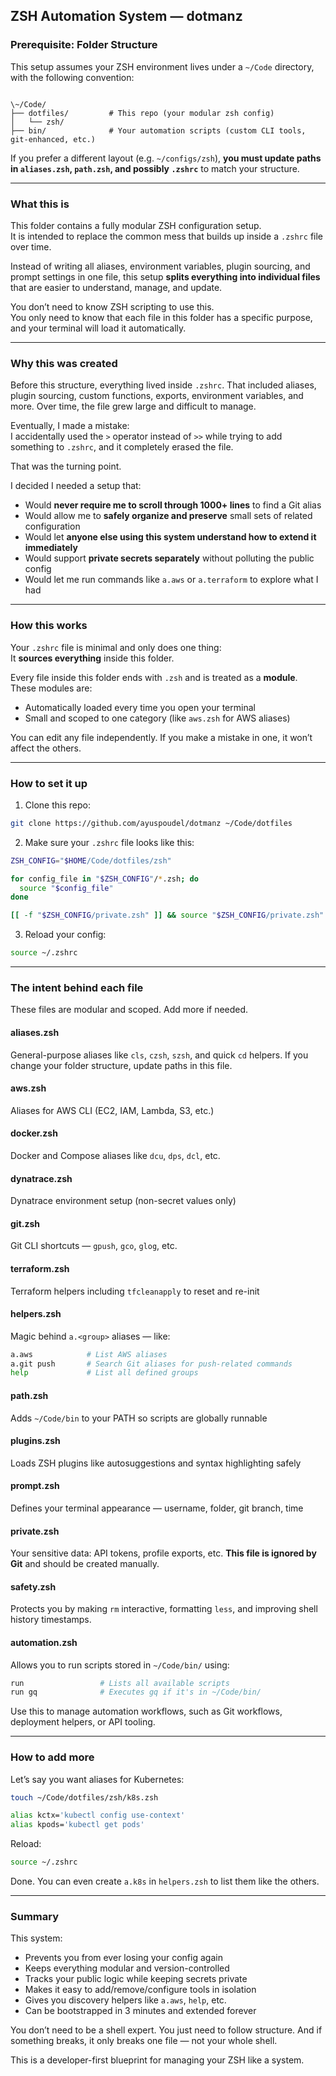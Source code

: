 
## ZSH Automation System — dotmanz

### Prerequisite: Folder Structure

This setup assumes your ZSH environment lives under a `~/Code` directory, with the following convention:

```

\~/Code/
├── dotfiles/         # This repo (your modular zsh config)
│   └── zsh/
├── bin/              # Your automation scripts (custom CLI tools, git-enhanced, etc.)

````

If you prefer a different layout (e.g. `~/configs/zsh`), **you must update paths in `aliases.zsh`, `path.zsh`, and possibly `.zshrc`** to match your structure.

---

### What this is

This folder contains a fully modular ZSH configuration setup.  
It is intended to replace the common mess that builds up inside a `.zshrc` file over time.

Instead of writing all aliases, environment variables, plugin sourcing, and prompt settings in one file, this setup **splits everything into individual files** that are easier to understand, manage, and update.

You don’t need to know ZSH scripting to use this.  
You only need to know that each file in this folder has a specific purpose, and your terminal will load it automatically.

---

### Why this was created

Before this structure, everything lived inside `.zshrc`. That included aliases, plugin sourcing, custom functions, exports, environment variables, and more. Over time, the file grew large and difficult to manage.

Eventually, I made a mistake:  
I accidentally used the `>` operator instead of `>>` while trying to add something to `.zshrc`, and it completely erased the file.

That was the turning point.

I decided I needed a setup that:

* Would **never require me to scroll through 1000+ lines** to find a Git alias  
* Would allow me to **safely organize and preserve** small sets of related configuration  
* Would let **anyone else using this system understand how to extend it immediately**  
* Would support **private secrets separately** without polluting the public config  
* Would let me run commands like `a.aws` or `a.terraform` to explore what I had  

---

### How this works

Your `.zshrc` file is minimal and only does one thing:  
It **sources everything** inside this folder.

Every file inside this folder ends with `.zsh` and is treated as a **module**. These modules are:

* Automatically loaded every time you open your terminal  
* Small and scoped to one category (like `aws.zsh` for AWS aliases)

You can edit any file independently. If you make a mistake in one, it won’t affect the others.

---

### How to set it up

1. Clone this repo:

```bash
git clone https://github.com/ayuspoudel/dotmanz ~/Code/dotfiles
````

2. Make sure your `.zshrc` file looks like this:

```zsh
ZSH_CONFIG="$HOME/Code/dotfiles/zsh"

for config_file in "$ZSH_CONFIG"/*.zsh; do
  source "$config_file"
done

[[ -f "$ZSH_CONFIG/private.zsh" ]] && source "$ZSH_CONFIG/private.zsh"
```

3. Reload your config:

```bash
source ~/.zshrc
```

---

### The intent behind each file

These files are modular and scoped. Add more if needed.

#### aliases.zsh

General-purpose aliases like `cls`, `czsh`, `szsh`, and quick `cd` helpers.
If you change your folder structure, update paths in this file.

#### aws.zsh

Aliases for AWS CLI (EC2, IAM, Lambda, S3, etc.)

#### docker.zsh

Docker and Compose aliases like `dcu`, `dps`, `dcl`, etc.

#### dynatrace.zsh

Dynatrace environment setup (non-secret values only)

#### git.zsh

Git CLI shortcuts — `gpush`, `gco`, `glog`, etc.

#### terraform.zsh

Terraform helpers including `tfcleanapply` to reset and re-init

#### helpers.zsh

Magic behind `a.<group>` aliases — like:

```bash
a.aws            # List AWS aliases
a.git push       # Search Git aliases for push-related commands
help             # List all defined groups
```

#### path.zsh

Adds `~/Code/bin` to your PATH so scripts are globally runnable

#### plugins.zsh

Loads ZSH plugins like autosuggestions and syntax highlighting safely

#### prompt.zsh

Defines your terminal appearance — username, folder, git branch, time

#### private.zsh

Your sensitive data: API tokens, profile exports, etc.
**This file is ignored by Git** and should be created manually.

#### safety.zsh

Protects you by making `rm` interactive, formatting `less`, and improving shell history timestamps.

#### automation.zsh

Allows you to run scripts stored in `~/Code/bin/` using:

```bash
run                 # Lists all available scripts
run gq              # Executes gq if it's in ~/Code/bin/
```

Use this to manage automation workflows, such as Git workflows, deployment helpers, or API tooling.

---

### How to add more

Let’s say you want aliases for Kubernetes:

```bash
touch ~/Code/dotfiles/zsh/k8s.zsh
```

```zsh
alias kctx='kubectl config use-context'
alias kpods='kubectl get pods'
```

Reload:

```bash
source ~/.zshrc
```

Done. You can even create `a.k8s` in `helpers.zsh` to list them like the others.

---

### Summary

This system:

* Prevents you from ever losing your config again
* Keeps everything modular and version-controlled
* Tracks your public logic while keeping secrets private
* Makes it easy to add/remove/configure tools in isolation
* Gives you discovery helpers like `a.aws`, `help`, etc.
* Can be bootstrapped in 3 minutes and extended forever

You don’t need to be a shell expert. You just need to follow structure.
And if something breaks, it only breaks one file — not your whole shell.

This is a developer-first blueprint for managing your ZSH like a system.

